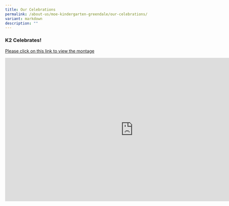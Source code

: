 ```yaml
---
title: Our Celebrations
permalink: /about-us/moe-kindergarten-greendale/our-celebrations/
variant: markdown
description: ""
---
```

### K2 Celebrates!

[Please click on this link to view the montage](https://youtu.be/agYDSJspPL8?si=GmgQWkUQaRdL4QXH)
<br>
<iframe allowfullscreen="" allow="accelerometer; autoplay; clipboard-write; encrypted-media; gyroscope; picture-in-picture; web-share" frameborder="0" title="YouTube video player" src="https://www.youtube.com/embed/agYDSJspPL8?si=lHCxFAiPOztHuFML" height="470" width="836"></iframe>